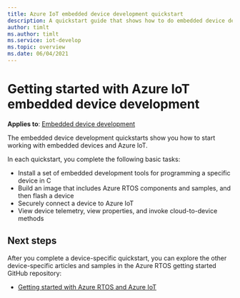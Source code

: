 ```yaml
---
title: Azure IoT embedded device development quickstart
description: A quickstart guide that shows how to do embedded device development using Azure RTOS and Azure IoT.
author: timlt
ms.author: timlt
ms.service: iot-develop
ms.topic: overview
ms.date: 06/04/2021
---
```


# Getting started with Azure IoT embedded device development

**Applies to**: [Embedded device development](about-iot-develop.md#embedded-device-development)

The embedded device development quickstarts show you how to start working with embedded devices and Azure IoT. 

In each quickstart, you complete the following basic tasks:
* Install a set of embedded development tools for programming a specific device in C
* Build an image that includes Azure RTOS components and samples, and then flash a device
* Securely connect a device to Azure IoT
* View device telemetry, view properties, and invoke cloud-to-device methods

## Next steps
After you complete a device-specific quickstart, you can explore the other device-specific articles and samples in the Azure RTOS getting started GitHub repository:
* [Getting started with Azure RTOS and Azure IoT](https://github.com/azure-rtos/getting-started#getting-started-with-azure-rtos-and-azure-iot)